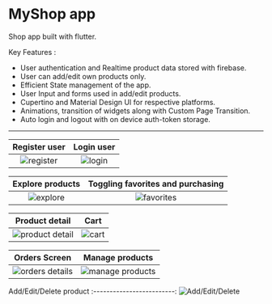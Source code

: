 # MyShop app

Shop app built with flutter.

Key Features : 
  - User authentication and Realtime product data stored with firebase.
  - User can add/edit own products only.
  - Efficient State management of the app.
  - User Input and forms used in add/edit products.
  - Cupertino and Material Design UI for respective platforms.
  - Animations, transition of widgets along with Custom Page Transition.
  - Auto login and logout with on device auth-token storage.
  
 ---

Register user | Login user
:-------------------------:|:-------------------------:
![register](https://media.giphy.com/media/2Qvl7izb61QkGLrfNz/giphy.gif)   |  ![login](https://media.giphy.com/media/Rt6LLwbcgkQlZqkegA/giphy.gif) 

Explore products | Toggling favorites and purchasing
:-------------------------:|:-------------------------:
![explore](https://media.giphy.com/media/JGH7Kjyqk8Sl7dVMc3/giphy.gif)   |  ![favorites](https://media.giphy.com/media/zUMGEmoVNbUGQRXiKs/giphy.gif) 

Product detail | Cart
:-------------------------:|:-------------------------:
![product detail](https://media.giphy.com/media/8NpG4EV1R5mvDNQFse/giphy.gif)   |  ![cart](https://media.giphy.com/media/eZlhuH1CwotsFbVmWK/giphy.gif) 

Orders Screen | Manage products
:-------------------------:|:-------------------------:
![orders details](https://media.giphy.com/media/5y76rEmTwizZh0QWla/giphy.gif)   |  ![manage products](https://media.giphy.com/media/cR7Xuyzn0r2Fk6zRP8/giphy.gif)

Add/Edit/Delete product 
:-------------------------:
![Add/Edit/Delete](https://media.giphy.com/media/diP7y9ZmZAzRhveZTO/giphy.gif)  
